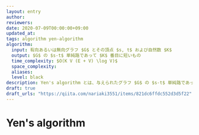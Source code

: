 ```yaml
---
layout: entry
author:
reviewers:
date: 2020-07-09T00:00:00+09:00
updated_at:
tags: algorithm yen-algorithm
algorithm:
  input: 有向あるいは無向グラフ $G$ とその頂点 $s, t$ および自然数 $K$
  output: $G$ の $s-t$ 単純路であって $K$ 番目に短いもの
  time_complexity: $O(K V (E + V) \log V)$
  space_complexity:
  aliases:
  level: black
description: Yen's algorithm とは、与えられたグラフ $G$ の $s-t$ 単純路であって $K$ 番目に短いものを $O(K V (E + V) \log V)$ で求めるアルゴリズムである。
draft: true
draft_urls: "https://qiita.com/nariaki3551/items/821dc6ffdc552d3d5f22"
---
```


# Yen's algorithm

